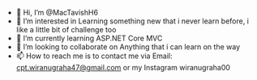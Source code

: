 - 👋 Hi, I’m @MacTavishH6
- 👀 I’m interested in Learning something new that i never learn before, i like a little bit of challenge too
- 🌱 I’m currently learning ASP.NET Core MVC
- 💞️ I’m looking to collaborate on Anything that i can learn on the way
- 📫 How to reach me is to contact me via Email: cpt.wiranugraha47@gmail.com or my Instagram wiranugraha00

<!---
MacTavishH6/MacTavishH6 is a ✨ special ✨ repository because its `README.md` (this file) appears on your GitHub profile.
You can click the Preview link to take a look at your changes.
--->
